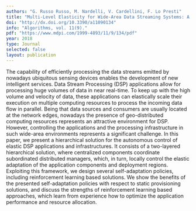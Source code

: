 ```yaml
---
authors: "G. Russo Russo, M. Nardelli, V. Cardellini, F. Lo Presti"
title: "Multi-Level Elasticity for Wide-Area Data Streaming Systems: A Reinforcement Learning Approach"
doi: "http://dx.doi.org/10.3390/a11090134"
info: "Algorithms, vol. 11(9)."
pdf: "https://www.mdpi.com/1999-4893/11/9/134/pdf"
year: 2018
type: Journal
selected: false
layout: publication
---
```


The capability of efficiently processing the data streams emitted by nowadays ubiquitous sensing devices enables the development of new intelligent services. Data Stream Processing (DSP) applications allow for processing huge volumes of data in near real-time. To keep up with the high volume and velocity of data, these applications can elastically scale their execution on multiple computing resources to process the incoming data flow in parallel. Being that data sources and consumers are usually located at the network edges, nowadays the presence of geo-distributed computing resources represents an attractive environment for DSP. However, controlling the applications and the processing infrastructure in such wide-area environments represents a significant challenge. In this paper, we present a hierarchical solution for the autonomous control of elastic DSP applications and infrastructures. It consists of a two-layered hierarchical solution, where centralized components coordinate subordinated distributed managers, which, in turn, locally control the elastic adaptation of the application components and deployment regions. Exploiting this framework, we design several self-adaptation policies, including reinforcement learning based solutions. We show the benefits of the presented self-adaptation policies with respect to static provisioning solutions, and discuss the strengths of reinforcement learning based approaches, which learn from experience how to optimize the application performance and resource allocation.

